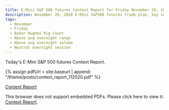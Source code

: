 ```yaml
---
title: E-Mini S&P 500 futures Context Report for Friday November 20, 2020
description: November 20, 2020 E-Mini S&P500 futures trade plan, key support and resistance zones, and volatility analysis.
tags:
  - November
  - Friday
  - Baker Hughes Rig Count 
  - Above avg overnight range
  - Above avg overnight volume
  - Neutral overnight session
---
```


Today's E-Mini S&P 500 futures Context Report.

{% assign pdfUrl = site.baseurl | append: "/theme/posts/context_report_112020.pdf" %}

<a href="{{pdfUrl}}">Context Report</a>

<object data="{{pdfUrl}}" type="application/pdf" width="700px" height="700px">
    <p>This browser does not support embedded PDFs. Please click here to view it: <a href="{{pdfUrl}}">Context Report</a>.</p>
</object>

